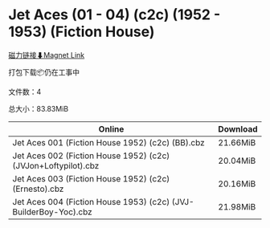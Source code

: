 # Jet Aces (01 - 04) (c2c) (1952 - 1953) (Fiction House)

[磁力链接⬇Magnet Link](magnet:?xt=urn:btih:bb1c7df4d2b49c87c21864dddfa0713edff18ed0&dn=Jet%20Aces%20%2801%20-%2004%29%20%28c2c%29%20%281952%20-%201953%29%20%28Fiction%20House%29)

打包下载📦仍在工事中

文件数：4

总大小：83.83MiB

Online | Download
--- | ---
Jet Aces 001 (Fiction House 1952) (c2c) (BB).cbz | 21.66MiB
Jet Aces 002 (Fiction House 1952) (c2c) (JVJon+Loftypilot).cbz | 20.04MiB
Jet Aces 003 (Fiction House 1952) (c2c) (Ernesto).cbz | 20.16MiB
Jet Aces 004 (Fiction House 1953) (c2c) (JVJ-BuilderBoy-Yoc).cbz | 21.98MiB